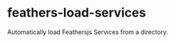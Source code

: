 feathers-load-services
======================

Automatically load Feathersjs Services from a directory.
